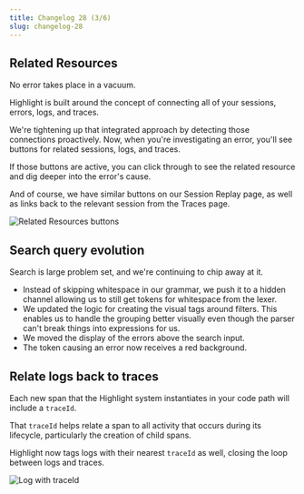 ```yaml
---
title: Changelog 28 (3/6)
slug: changelog-28
---
```


## Related Resources

No error takes place in a vacuum.

Highlight is built around the concept of connecting all of your sessions, errors, logs, and traces.

We're tightening up that integrated approach by detecting those connections proactively. Now, when you're investigating an error, you'll see buttons for related sessions, logs, and traces.

If those buttons are active, you can click through to see the related resource and dig deeper into the error's cause.

And of course, we have similar buttons on our Session Replay page, as well as links back to the relevant session from the Traces page.

![Related Resources buttons](/images/changelog/28/related-resources.png)

## Search query evolution

Search is large problem set, and we're continuing to chip away at it.

- Instead of skipping whitespace in our grammar, we push it to a hidden channel allowing us to still get tokens for whitespace from the lexer.
- We updated the logic for creating the visual tags around filters. This enables us to handle the grouping better visually even though the parser can't break things into expressions for us.
- We moved the display of the errors above the search input.
- The token causing an error now receives a red background.

## Relate logs back to traces

Each new span that the Highlight system instantiates in your code path will include a `traceId`.

That `traceId` helps relate a span to all activity that occurs during its lifecycle, particularly the creation of child spans.

Highlight now tags logs with their nearest `traceId` as well, closing the loop between logs and traces.

![Log with traceId](/images/changelog/28/log-with-trace-id.png)
